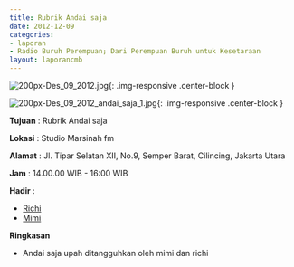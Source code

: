 ```yaml
---
title: Rubrik Andai saja 
date: 2012-12-09
categories:
- laporan
- Radio Buruh Perempuan; Dari Perempuan Buruh untuk Kesetaraan
layout: laporancmb
---
```



![200px-Des_09_2012.jpg](/uploads/200px-Des_09_2012.jpg){: .img-responsive .center-block }

![200px-Des_09_2012_andai_saja_1.jpg](/uploads/200px-Des_09_2012_andai_saja_1.jpg){: .img-responsive .center-block }


**Tujuan** : Rubrik Andai saja 

**Lokasi** : Studio Marsinah fm 

**Alamat** : Jl. Tipar Selatan XII, No.9, Semper Barat, Cilincing, Jakarta Utara 

**Jam** : 14.00.00 WIB - 16:00 WIB 

**Hadir** :
* [Richi](http://wiki.ciptamedia.org/wiki/Richi)
* [Mimi](http://wiki.ciptamedia.org/wiki/Mimi)

**Ringkasan**  
* Andai saja upah ditangguhkan oleh mimi dan richi
